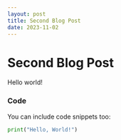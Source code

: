 ```yaml
---
layout: post
title: Second Blog Post
date: 2023-11-02
---
```


# Second Blog Post

Hello world! 

### Code

You can include code snippets too:

```python
print("Hello, World!")
```
